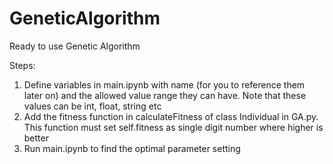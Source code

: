 # GeneticAlgorithm

Ready to use Genetic Algorithm

Steps:
1. Define variables in main.ipynb with name (for you to reference them later on) and the allowed value range they can have. Note that these values can be int, float, string etc
2. Add the fitness function in calculateFitness of class Individual in GA.py. This function must set self.fitness as single digit number where higher is better
3. Run main.ipynb to find the optimal parameter setting
